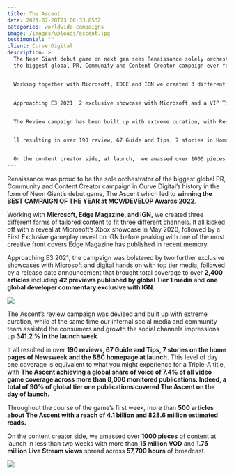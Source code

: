 ```yaml
---
title: The Ascent
date: 2021-07-28T23:00:33.853Z
categories: worldwide-campaigns
image: /images/uploads/ascent.jpg
testimonial: ""
client: Curve Digital
description: >
  The Neon Giant debut game on next gen sees Renaissance solely orchestrating
  the biggest global PR, Community and Content Creator campaign ever for Curve.


  Working together with Microsoft, EDGE and IGN we created 3 different tailored content to 3 different channels. All kicked off with the Xbox Series X showcase, followed by an IGN First Exclusive to peak with one of the most creative front cover even made on EDGE magazine


  Approaching E3 2021  2 exclusive showcase with Microsoft and a VIP Tier 1 digital hands on and release date announcement brought the total coverage on over 2400 articles with 42 preview on Tier 1 media globally and one exclusive global IGN Developer Commentary.  


  The Review campaign has been built up with extreme curation, with Renaissance putting together  review strategy carefully tailored . At the same time our internal social media and community team assisted the consumers and growth the social channels impressions up 341.2 % in the launch week 


  ll resulting in over 190 review, 67 Guide and Tips, 7 stories in Homepage of Newsweek at launch: this made the game on par, or more than AAA title covered on a single day in 2021 with a global share of voice of 7.4% of all coverage created for all games across 8000+ publication monitored. (90% of global tier one publication covered the Ascent the day of launch). During that week there were over 500 articles about The Ascent with a reach of 4.1b and 828.6m estimated reads.


  On the content creator side, at launch,  we amassed over 1000 pieces of content in less than 2 weeks with over 15 millions VOD and 1.75 Millions Live views spread toward 57700 hours of broadcast as per 12th of August 2021.
---
```

Renaissance was proud to be the sole orchestrator of the biggest global PR, Community and Content Creator campaign in Curve Digital’s history in the form of Neon Giant’s debut game, The Ascent which led to **winning the BEST CAMPAIGN OF THE YEAR at MCV/DEVELOP Awards 2022**.

Working with **Microsoft, Edge Magazine, and IGN,** we created three different forms of tailored content to fit three different channels. It all kicked off with a reveal at Microsoft’s Xbox showcase in May 2020, followed by a First Exclusive gameplay reveal on IGN before peaking with one of the most creative front covers Edge Magazine has published in recent memory.

Approaching E3 2021, the campaign was bolstered by two further exclusive showcases with Microsoft and digital hands on with top tier media, followed by a release date announcement that brought total coverage to over **2,400 articles** including **42 previews published by global Tier 1 media** and **one global developer commentary exclusive with IGN**.

![](/images/uploads/the-asc-cs1.png)

The Ascent’s review campaign was devised and built up with extreme curation, while at the same time our internal social media and community team assisted the consumers and growth the social channels impressions up **341.2 % in the launch week**

It all resulted in over **190 reviews, 67 Guide and Tips, 7 stories on the home pages of Newsweek and the BBC homepage  at launch.** This level of day one coverage is equivalent to what you might experience for a Triple-A title, with **The Ascent achieving a global share of voice of 7.4% of all video game coverage across more than 8,000 monitored publications. Indeed, a total of 90% of global tier one publications covered The Ascent on the day of launch.**

Throughout the course of the game’s first week, more than **500 articles about The Ascent with a reach of 4.1 billion and 828.6 million estimated reads.**

On the content creator side, we amassed over **1000 pieces** of content at launch in less than two weeks with more than **15 million VOD** and **1.75 million Live Stream views** spread across **57,700 hours** of broadcast.



![](/images/uploads/asc2.png)